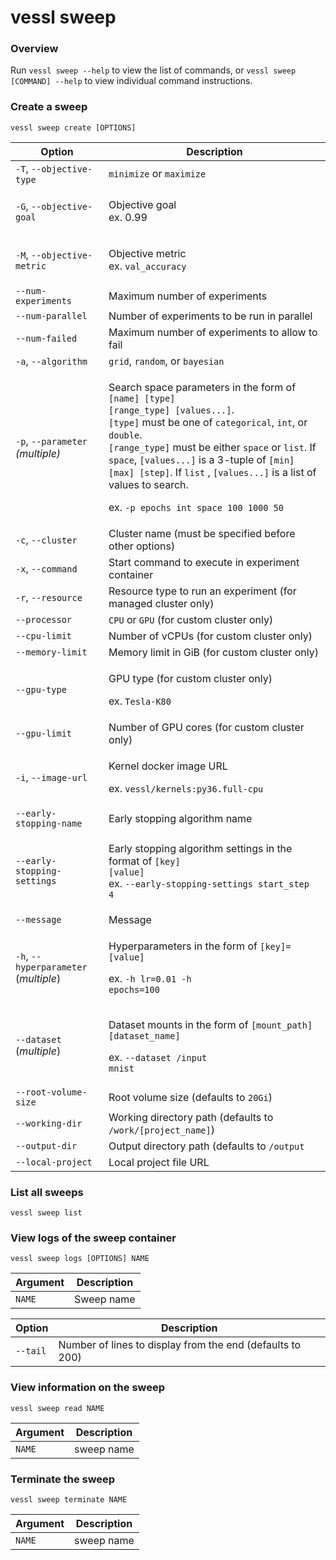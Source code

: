 # vessl sweep

### Overview

Run `vessl sweep --help` to view the list of commands, or `vessl sweep [COMMAND] --help` to view individual command instructions.

### Create a sweep

```
vessl sweep create [OPTIONS]
```

| Option                                | Description                                                                                                                                                                                                                                                                                                                                                                                                                                                                                                                                   |
| ------------------------------------- | --------------------------------------------------------------------------------------------------------------------------------------------------------------------------------------------------------------------------------------------------------------------------------------------------------------------------------------------------------------------------------------------------------------------------------------------------------------------------------------------------------------------------------------------- |
| `-T`, `--objective-type`              | `minimize` or `maximize`                                                                                                                                                                                                                                                                                                                                                                                                                                                                                                                      |
| `-G`, `--objective-goal`              | <p>Objective goal<br>ex. 0.99</p>                                                                                                                                                                                                                                                                                                                                                                                                                                                                                                             |
| `-M`, `--objective-metric`            | <p>Objective metric<br>ex. <code>val_accuracy</code></p>                                                                                                                                                                                                                                                                                                                                                                                                                                                                                      |
| `--num-experiments`                   | Maximum number of experiments                                                                                                                                                                                                                                                                                                                                                                                                                                                                                                                 |
| `--num-parallel`                      | Number of experiments to be run in parallel                                                                                                                                                                                                                                                                                                                                                                                                                                                                                                   |
| `--num-failed`                        | Maximum number of experiments to allow to fail                                                                                                                                                                                                                                                                                                                                                                                                                                                                                                |
| `-a`, `--algorithm`                   | `grid`, `random`, or `bayesian`                                                                                                                                                                                                                                                                                                                                                                                                                                                                                                               |
| `-p`, `--parameter` _(multiple)_      | <p>Search space parameters in the form of <code>[name] [type] [range_type] [values...]</code>. <br><code>[type]</code> must be one of <code>categorical</code>, <code>int</code>, or <code>double</code>. <br><code>[range_type]</code> must be either <code>space</code> or  <code>list</code>.  If <code>space</code>, <code>[values...]</code> is a 3-tuple of <code>[min] [max] [step]</code>. If <code>list</code> , <code>[values...]</code> is a list of values to search.</p><p>ex. <code>-p epochs int space 100 1000 50</code> </p> |
| `-c`, `--cluster`                     | Cluster name (must be specified before other options)                                                                                                                                                                                                                                                                                                                                                                                                                                                                                         |
| `-x`, `--command`                     | Start command to execute in experiment container                                                                                                                                                                                                                                                                                                                                                                                                                                                                                              |
| `-r`, `--resource`                    | Resource type to run an experiment (for managed cluster only)                                                                                                                                                                                                                                                                                                                                                                                                                                                                                 |
| `--processor`                         | `CPU` or `GPU` (for custom cluster only)                                                                                                                                                                                                                                                                                                                                                                                                                                                                                                      |
| `--cpu-limit`                         | Number of vCPUs (for custom cluster only)                                                                                                                                                                                                                                                                                                                                                                                                                                                                                                     |
| `--memory-limit`                      | Memory limit in GiB (for custom cluster only)                                                                                                                                                                                                                                                                                                                                                                                                                                                                                                 |
| `--gpu-type`                          | <p>GPU type (for custom cluster only)</p><p>ex. <code>Tesla-K80</code></p>                                                                                                                                                                                                                                                                                                                                                                                                                                                                    |
| `--gpu-limit`                         | Number of GPU cores (for custom cluster only)                                                                                                                                                                                                                                                                                                                                                                                                                                                                                                 |
| `-i`, `--image-url`                   | <p>Kernel docker image URL</p><p>ex. <code>vessl/kernels:py36.full-cpu</code></p>                                                                                                                                                                                                                                                                                                                                                                                                                                                             |
| `--early-stopping-name`               | Early stopping algorithm name                                                                                                                                                                                                                                                                                                                                                                                                                                                                                                                 |
| `--early-stopping-settings`           | <p>Early stopping algorithm settings in the format of <code>[key] [value]</code><br>ex. <code>--early-stopping-settings start_step 4</code></p>                                                                                                                                                                                                                                                                                                                                                                                               |
| `--message`                           | Message                                                                                                                                                                                                                                                                                                                                                                                                                                                                                                                                       |
| `-h`, `--hyperparameter` (_multiple_) | <p>Hyperparameters in the form of <code>[key]=[value]</code></p><p>ex.  <code>-h lr=0.01 -h epochs=100</code></p>                                                                                                                                                                                                                                                                                                                                                                                                                             |
| `--dataset` (_multiple_)              | <p>Dataset mounts in the form of <code>[mount_path] [dataset_name]</code></p><p>ex. <code>--dataset /input mnist</code></p>                                                                                                                                                                                                                                                                                                                                                                                                                   |
| `--root-volume-size`                  | Root volume size (defaults to `20Gi`)                                                                                                                                                                                                                                                                                                                                                                                                                                                                                                         |
| `--working-dir`                       | Working directory path (defaults to `/work/[project_name]`)                                                                                                                                                                                                                                                                                                                                                                                                                                                                                   |
| `--output-dir`                        | Output directory path (defaults to `/output`                                                                                                                                                                                                                                                                                                                                                                                                                                                                                                  |
| `--local-project`                     | Local project file URL                                                                                                                                                                                                                                                                                                                                                                                                                                                                                                                        |

### List all sweeps

```
vessl sweep list
```

### View logs of the sweep container

```
vessl sweep logs [OPTIONS] NAME
```

| Argument | Description |
| -------- | ----------- |
| `NAME`   | Sweep name  |

| Option   | Description                                               |
| -------- | --------------------------------------------------------- |
| `--tail` | Number of lines to display from the end (defaults to 200) |

### View information on the sweep

```
vessl sweep read NAME
```

| Argument | Description |
| -------- | ----------- |
| `NAME`   | sweep name  |

### Terminate the sweep

```
vessl sweep terminate NAME
```

| Argument | Description |
| -------- | ----------- |
| `NAME`   | sweep name  |
